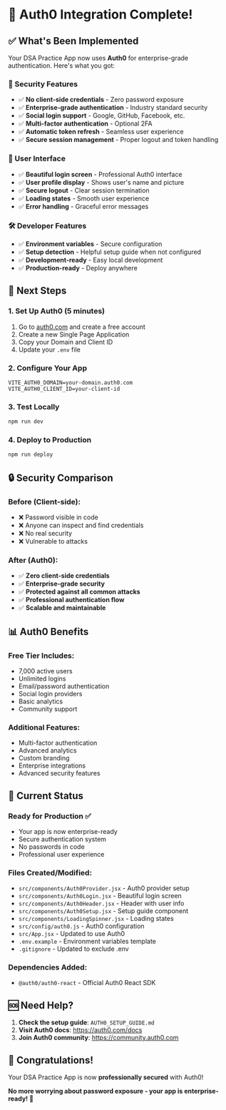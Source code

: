 # 🎉 Auth0 Integration Complete!

## ✅ What's Been Implemented

Your DSA Practice App now uses **Auth0** for enterprise-grade authentication. Here's what you got:

### 🔐 Security Features
- ✅ **No client-side credentials** - Zero password exposure
- ✅ **Enterprise-grade authentication** - Industry standard security
- ✅ **Social login support** - Google, GitHub, Facebook, etc.
- ✅ **Multi-factor authentication** - Optional 2FA
- ✅ **Automatic token refresh** - Seamless user experience
- ✅ **Secure session management** - Proper logout and token handling

### 🎨 User Interface
- ✅ **Beautiful login screen** - Professional Auth0 interface
- ✅ **User profile display** - Shows user's name and picture
- ✅ **Secure logout** - Clear session termination
- ✅ **Loading states** - Smooth user experience
- ✅ **Error handling** - Graceful error messages

### 🛠️ Developer Features
- ✅ **Environment variables** - Secure configuration
- ✅ **Setup detection** - Helpful setup guide when not configured
- ✅ **Development-ready** - Easy local development
- ✅ **Production-ready** - Deploy anywhere

## 🚀 Next Steps

### 1. Set Up Auth0 (5 minutes)
1. Go to [auth0.com](https://auth0.com) and create a free account
2. Create a new Single Page Application
3. Copy your Domain and Client ID
4. Update your `.env` file

### 2. Configure Your App
```env
VITE_AUTH0_DOMAIN=your-domain.auth0.com
VITE_AUTH0_CLIENT_ID=your-client-id
```

### 3. Test Locally
```bash
npm run dev
```

### 4. Deploy to Production
```bash
npm run deploy
```

## 🔒 Security Comparison

### Before (Client-side):
- ❌ Password visible in code
- ❌ Anyone can inspect and find credentials
- ❌ No real security
- ❌ Vulnerable to attacks

### After (Auth0):
- ✅ **Zero client-side credentials**
- ✅ **Enterprise-grade security**
- ✅ **Protected against all common attacks**
- ✅ **Professional authentication flow**
- ✅ **Scalable and maintainable**

## 📊 Auth0 Benefits

### Free Tier Includes:
- 7,000 active users
- Unlimited logins
- Email/password authentication
- Social login providers
- Basic analytics
- Community support

### Additional Features:
- Multi-factor authentication
- Advanced analytics
- Custom branding
- Enterprise integrations
- Advanced security features

## 🎯 Current Status

### Ready for Production ✅
- Your app is now enterprise-ready
- Secure authentication system
- No passwords in code
- Professional user experience

### Files Created/Modified:
- `src/components/Auth0Provider.jsx` - Auth0 provider setup
- `src/components/Auth0Login.jsx` - Beautiful login screen
- `src/components/Auth0Header.jsx` - Header with user info
- `src/components/Auth0Setup.jsx` - Setup guide component
- `src/components/LoadingSpinner.jsx` - Loading states
- `src/config/auth0.js` - Auth0 configuration
- `src/App.jsx` - Updated to use Auth0
- `.env.example` - Environment variables template
- `.gitignore` - Updated to exclude .env

### Dependencies Added:
- `@auth0/auth0-react` - Official Auth0 React SDK

## 🆘 Need Help?

1. **Check the setup guide**: `AUTH0_SETUP_GUIDE.md`
2. **Visit Auth0 docs**: https://auth0.com/docs
3. **Join Auth0 community**: https://community.auth0.com

## 🎉 Congratulations!

Your DSA Practice App is now **professionally secured** with Auth0! 

**No more worrying about password exposure - your app is enterprise-ready! 🚀**
